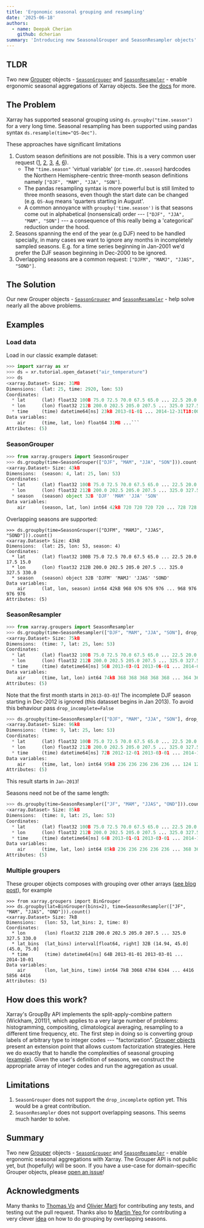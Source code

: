 ```yaml
---
title: 'Ergonomic seasonal grouping and resampling'
date: '2025-06-18'
authors:
  - name: Deepak Cherian
    github: dcherian
summary: 'Introducing new SeasonalGrouper and SeasonResampler objects'
---
```


## TLDR

Two new [Grouper](https://github.com/pydata/xarray/blob/main/design_notes/grouper_objects.md) objects - [`SeasonGrouper`](https://docs.xarray.dev/en/latest/generated/xarray.groupers.SeasonGrouper.html#xarray.groupers.SeasonGrouper) and [`SeasonResampler`](https://docs.xarray.dev/en/latest/generated/xarray.groupers.SeasonResampler.html#xarray.groupers.SeasonResampler) - enable ergonomic seasonal aggregations of Xarray objects. See the [docs](https://docs.xarray.dev/en/latest/user-guide/time-series.html#handling-seasons) for more.

## The Problem

Xarray has supported seasonal grouping using `ds.groupby("time.season")` for a very long time.
Seasonal resampling has been supported using pandas syntax `ds.resample(time="QS-Dec")`.

These approaches have significant limitations

1. Custom season definitions are not possible. This is a very common user request ([1](https://github.com/pydata/xarray/discussions/6180), [2](https://github.com/pydata/xarray/discussions/5134), [3](https://github.com/pydata/xarray/discussions/6865), [4](https://stackoverflow.com/questions/68455725/how-to-enable-season-selection-as-jjas-instead-of-jja-in-xarray), [6](https://stackoverflow.com/questions/69021082/december-january-seasonal-mean)).
   - The `"time.season"` 'virtual variable' (or `time.dt.season`) hardcodes the Northern Hemisphere-centric three-month season definitions namely `["DJF", "MAM", "JJA", "SON"]`.
   - The pandas resampling syntax is more powerful but is still limited to three month seasons, even though the start date can be changed (e.g. `QS-Aug` means 'quarters starting in August'.
   - A common annoyance with `groupby('time.season')` is that seasons come out in alphabetical (nonsensical) order --- `["DJF", "JJA", "MAM", "SON"]` --- a consequence of this really being a 'categorical' reduction under the hood.
2. Seasons spanning the end of the year (e.g DJF) need to be handled specially, in many cases we want to ignore any months in incompletely sampled seasons. E.g. for a time series beginning in Jan-2001 we'd prefer the DJF season beginning in Dec-2000 to be ignored.
3. Overlapping seasons are a common request: `["DJFM", "MAMJ", "JJAS", "SOND"]`.

## The Solution

Our new Grouper objects - [`SeasonGrouper`](https://docs.xarray.dev/en/latest/generated/xarray.groupers.SeasonGrouper.html#xarray.groupers.SeasonGrouper) and [`SeasonResampler`](https://docs.xarray.dev/en/latest/generated/xarray.groupers.SeasonResampler.html#xarray.groupers.SeasonResampler) - help solve nearly all the above problems.

## Examples

### Load data

Load in our classic example dataset:

````python
>>> import xarray as xr
>>> ds = xr.tutorial.open_dataset("air_temperature")
>>> ds
<xarray.Dataset> Size: 31MB
Dimensions:  (lat: 25, time: 2920, lon: 53)
Coordinates:
  * lat      (lat) float32 100B 75.0 72.5 70.0 67.5 65.0 ... 22.5 20.0 17.5 15.0
  * lon      (lon) float32 212B 200.0 202.5 205.0 207.5 ... 325.0 327.5 330.0
  * time     (time) datetime64[ns] 23kB 2013-01-01 ... 2014-12-31T18:00:00
Data variables:
    air      (time, lat, lon) float64 31MB ...```
Attributes: (5)
````

### SeasonGrouper

```python
>>> from xarray.groupers import SeasonGrouper
>>> ds.groupby(time=SeasonGrouper(["DJF", "MAM", "JJA", "SON"])).count()
<xarray.Dataset> Size: 43kB
Dimensions:  (season: 4, lat: 25, lon: 53)
Coordinates:
  * lat      (lat) float32 100B 75.0 72.5 70.0 67.5 65.0 ... 22.5 20.0 17.5 15.0
  * lon      (lon) float32 212B 200.0 202.5 205.0 207.5 ... 325.0 327.5 330.0
  * season   (season) object 32B 'DJF' 'MAM' 'JJA' 'SON'
Data variables:
    air      (season, lat, lon) int64 42kB 720 720 720 720 ... 728 728 728 728
```

Overlapping seasons are supported:

```
>>> ds.groupby(time=SeasonGrouper(["DJFM", "MAMJ", "JJAS", "SOND"])).count()
<xarray.Dataset> Size: 43kB
Dimensions:  (lat: 25, lon: 53, season: 4)
Coordinates:
  * lat      (lat) float32 100B 75.0 72.5 70.0 67.5 65.0 ... 22.5 20.0 17.5 15.0
  * lon      (lon) float32 212B 200.0 202.5 205.0 207.5 ... 325.0 327.5 330.0
  * season   (season) object 32B 'DJFM' 'MAMJ' 'JJAS' 'SOND'
Data variables:
    air      (lat, lon, season) int64 42kB 968 976 976 976 ... 968 976 976 976
Attributes: (5)
```

### SeasonResampler

```python
>>> from xarray.groupers import SeasonResampler
>>> ds.groupby(time=SeasonResampler(["DJF", "MAM", "JJA", "SON"], drop_incomplete=True)).count()
<xarray.Dataset> Size: 75kB
Dimensions:  (time: 7, lat: 25, lon: 53)
Coordinates:
  * lat      (lat) float32 100B 75.0 72.5 70.0 67.5 65.0 ... 22.5 20.0 17.5 15.0
  * lon      (lon) float32 212B 200.0 202.5 205.0 207.5 ... 325.0 327.5 330.0
  * time     (time) datetime64[ns] 56B 2013-03-01 2013-06-01 ... 2014-09-01
Data variables:
    air      (time, lat, lon) int64 74kB 368 368 368 368 368 ... 364 364 364 364
Attributes: (5)
```

Note that the first month starts in `2013-03-01`!
The incomplete DJF season starting in Dec-2012 is ignored (this datasset begins in Jan 2013).
To avoid this behaviour pass `drop_incomplete=False`

```python
>>> ds.groupby(time=SeasonResampler(["DJF", "MAM", "JJA", "SON"], drop_incomplete=False)).count()
<xarray.Dataset> Size: 96kB
Dimensions:  (time: 9, lat: 25, lon: 53)
Coordinates:
  * lat      (lat) float32 100B 75.0 72.5 70.0 67.5 65.0 ... 22.5 20.0 17.5 15.0
  * lon      (lon) float32 212B 200.0 202.5 205.0 207.5 ... 325.0 327.5 330.0
  * time     (time) datetime64[ns] 72B 2012-12-01 2013-03-01 ... 2014-12-01
Data variables:
    air      (time, lat, lon) int64 95kB 236 236 236 236 236 ... 124 124 124 124
Attributes: (5)
```

This result starts in `Jan-2013`!

Seasons need not be of the same length:

```python
>>> ds.groupby(time=SeasonResampler(["JF", "MAM", "JJAS", "OND"])).count()
<xarray.Dataset> Size: 85kB
Dimensions:  (time: 8, lat: 25, lon: 53)
Coordinates:
  * lat      (lat) float32 100B 75.0 72.5 70.0 67.5 65.0 ... 22.5 20.0 17.5 15.0
  * lon      (lon) float32 212B 200.0 202.5 205.0 207.5 ... 325.0 327.5 330.0
  * time     (time) datetime64[ns] 64B 2013-01-01 2013-03-01 ... 2014-10-01
Data variables:
    air      (time, lat, lon) int64 85kB 236 236 236 236 236 ... 368 368 368 368
Attributes: (5)
```

### Multiple groupers

These grouper objects composes with grouping over other arrays ([see blog post](../multiple-groupers/)), for example

```
>>> from xarray.groupers import BinGrouper
>>> ds.groupby(lat=BinGrouper(bins=2), time=SeasonResampler(["JF", "MAM", "JJAS", "OND"])).count()
<xarray.Dataset> Size: 7kB
Dimensions:   (lon: 53, lat_bins: 2, time: 8)
Coordinates:
  * lon       (lon) float32 212B 200.0 202.5 205.0 207.5 ... 325.0 327.5 330.0
  * lat_bins  (lat_bins) interval[float64, right] 32B (14.94, 45.0] (45.0, 75.0]
  * time      (time) datetime64[ns] 64B 2013-01-01 2013-03-01 ... 2014-10-01
Data variables:
    air       (lon, lat_bins, time) int64 7kB 3068 4784 6344 ... 4416 5856 4416
Attributes: (5)
```

## How does this work?

Xarray's GroupBy API implements the split-apply-combine pattern (Wickham, 2011)1, which applies to a very large number of problems: histogramming, compositing, climatological averaging, resampling to a different time frequency, etc.
The first step in doing so is converting group labels of arbitrary type to integer codes --- "factorization".
[Grouper objects](https://github.com/pydata/xarray/blob/main/design_notes/grouper_objects.md) present an extension point that allows custom factorization strategies.
Here we do exactly that to handle the complexities of seasonal grouping ([example](https://github.com/pydata/xarray/blob/34efef2192a65e0f26a340ae305b0d3ed9e91b19/xarray/groupers.py#L764)).
Given the user's definition of seasons, we construct the appropriate array of integer codes and run the aggregation as usual.

## Limitations

1. `SeasonGrouper` does not support the `drop_incomplete` option yet. This would be a great contribution.
2. `SeasonResampler` does not support overlapping seasons. This seems much harder to solve.

## Summary

Two new [Grouper](https://github.com/pydata/xarray/blob/main/design_notes/grouper_objects.md) objects - [`SeasonGrouper`](https://docs.xarray.dev/en/latest/generated/xarray.groupers.SeasonGrouper.html#xarray.groupers.SeasonGrouper) and [`SeasonResampler`](https://docs.xarray.dev/en/latest/generated/xarray.groupers.SeasonResampler.html#xarray.groupers.SeasonResampler) - enable ergonomic seasonal aggregations with Xarray.
The Grouper API is not public yet, but (hopefully) will be soon.
If you have a use-case for domain-specific Grouper objects, please [open an issue](https://github.com/pydata/xarray/issues/new/choose)!

## Acknowledgments

Many thanks to [Thomas Vo](http://tomvo.me/career) and [Olivier Marti](https://www.lsce.ipsl.fr/en/pisp/olivier-marti/) for contributing any tests, and testing out the pull request.
Thanks also to [Martin Yeo ](https://trexfeathers.github.io) for contributing a very clever [idea](https://github.com/pydata/xarray/discussions/6180#discussioncomment-9141495) on how to do grouping by overlapping seasons.
